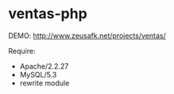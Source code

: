ventas-php
==========

DEMO: http://www.zeusafk.net/projects/ventas/

Require:
  - Apache/2.2.27
  - MySQL/5.3
  - rewrite module
